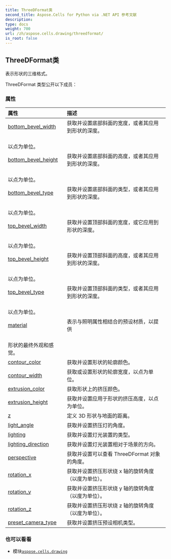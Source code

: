 ```yaml
---
title: ThreeDFormat类
second_title: Aspose.Cells for Python via .NET API 参考文献
description:
type: docs
weight: 700
url: /zh/aspose.cells.drawing/threedformat/
is_root: false
---
```

## ThreeDFormat类
表示形状的三维格式。



ThreeDFormat 类型公开以下成员：

### 属性
|属性|描述|
| :- | :- |
| [bottom_bevel_width](/cells/python-net/zh/aspose.cells.drawing/threedformat/bottom_bevel_width) |获取并设置底部斜面的宽度，或者其应用到形状的深度。<br/>以点为单位。|
| [bottom_bevel_height](/cells/python-net/zh/aspose.cells.drawing/threedformat/bottom_bevel_height) |获取并设置底部斜面的高度，或者其应用到形状的深度。<br/>以点为单位。|
| [bottom_bevel_type](/cells/python-net/zh/aspose.cells.drawing/threedformat/bottom_bevel_type) |获取并设置底部斜面的类型，或者其应用到形状的深度。<br/>以点为单位。|
| [top_bevel_width](/cells/python-net/zh/aspose.cells.drawing/threedformat/top_bevel_width) |获取并设置顶部斜面的宽度，或它应用到形状的深度。<br/>以点为单位。|
| [top_bevel_height](/cells/python-net/zh/aspose.cells.drawing/threedformat/top_bevel_height) |获取并设置顶部斜面的高度，或者其应用到形状的深度。<br/>以点为单位。|
| [top_bevel_type](/cells/python-net/zh/aspose.cells.drawing/threedformat/top_bevel_type) |获取并设置顶部斜面的类型，或者其应用到形状的深度。<br/>以点为单位。|
| [material](/cells/python-net/zh/aspose.cells.drawing/threedformat/material) |表示与照明属性相结合的预设材质，以提供<br/>形状的最终外观和感觉。|
| [contour_color](/cells/python-net/zh/aspose.cells.drawing/threedformat/contour_color) |获取并设置形状的轮廓颜色。|
| [contour_width](/cells/python-net/zh/aspose.cells.drawing/threedformat/contour_width) |获取或设置形状的轮廓宽度，以点为单位。|
| [extrusion_color](/cells/python-net/zh/aspose.cells.drawing/threedformat/extrusion_color) |获取形状上的挤压颜色。|
| [extrusion_height](/cells/python-net/zh/aspose.cells.drawing/threedformat/extrusion_height) |获取并设置应用于形状的挤压高度，以点为单位。|
| [z](/cells/python-net/zh/aspose.cells.drawing/threedformat/z) |定义 3D 形状与地面的距离。|
| [light_angle](/cells/python-net/zh/aspose.cells.drawing/threedformat/light_angle) |获取并设置挤压灯的角度。|
| [lighting](/cells/python-net/zh/aspose.cells.drawing/threedformat/lighting) |获取并设置灯光装置的类型。|
| [lighting_direction](/cells/python-net/zh/aspose.cells.drawing/threedformat/lighting_direction) |获取并设置灯光装置相对于场景的方向。|
| [perspective](/cells/python-net/zh/aspose.cells.drawing/threedformat/perspective) |获取并设置可以查看 ThreeDFormat 对象的角度。|
| [rotation_x](/cells/python-net/zh/aspose.cells.drawing/threedformat/rotation_x) |获取并设置挤压形状绕 x 轴的旋转角度（以度为单位）。|
| [rotation_y](/cells/python-net/zh/aspose.cells.drawing/threedformat/rotation_y) |获取并设置挤压形状绕 y 轴的旋转角度（以度为单位）。|
| [rotation_z](/cells/python-net/zh/aspose.cells.drawing/threedformat/rotation_z) |获取并设置挤压形状绕 z 轴的旋转角度（以度为单位）。|
| [preset_camera_type](/cells/python-net/zh/aspose.cells.drawing/threedformat/preset_camera_type) |获取并设置挤压预设相机类型。|



### 也可以看看
* 模块[`aspose.cells.drawing`](..)
